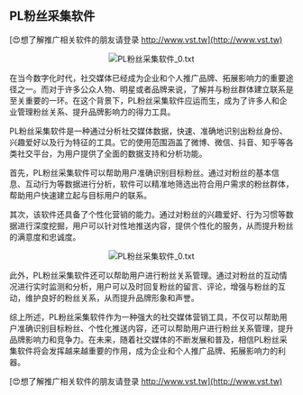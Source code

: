 ## **PL粉丝采集软件**

[😍想了解推广相关软件的朋友请登录 http://www.vst.tw](http://www.vst.tw)

 <center><img src="https://vst.tw/MP4/tuiguang/png/7.png" alt="PL粉丝采集软件_0.txt"></center>

在当今数字化时代，社交媒体已经成为企业和个人推广品牌、拓展影响力的重要途径之一。而对于许多公众人物、明星或者品牌来说，了解并与粉丝群体建立联系是至关重要的一环。在这个背景下，PL粉丝采集软件应运而生，成为了许多人和企业管理粉丝关系、提升品牌影响力的得力工具。

PL粉丝采集软件是一种通过分析社交媒体数据，快速、准确地识别出粉丝身份、兴趣爱好以及行为特征的工具。它的使用范围涵盖了微博、微信、抖音、知乎等各类社交平台，为用户提供了全面的数据支持和分析功能。

首先，PL粉丝采集软件可以帮助用户准确识别目标粉丝。通过对粉丝的基本信息、互动行为等数据进行分析，软件可以精准地筛选出符合用户需求的粉丝群体，帮助用户快速建立起与目标用户的联系。

其次，该软件还具备了个性化营销的能力。通过对粉丝的兴趣爱好、行为习惯等数据进行深度挖掘，用户可以针对性地推送内容，提供个性化的服务，从而提升粉丝的满意度和忠诚度。

 <center><img src="https://vst.tw/MP4/tuiguang/png/6.png" alt="PL粉丝采集软件_0.txt"></center>

此外，PL粉丝采集软件还可以帮助用户进行粉丝关系管理。通过对粉丝的互动情况进行实时监测和分析，用户可以及时回复粉丝的留言、评论，增强与粉丝的互动，维护良好的粉丝关系，从而提升品牌形象和声誉。

综上所述，PL粉丝采集软件作为一种强大的社交媒体营销工具，不仅可以帮助用户准确识别目标粉丝、个性化推送内容，还可以帮助用户进行粉丝关系管理，提升品牌影响力和竞争力。在未来，随着社交媒体的不断发展和普及，相信PL粉丝采集软件将会发挥越来越重要的作用，成为企业和个人推广品牌、拓展影响力的利器。

[😍想了解推广相关软件的朋友请登录 http://www.vst.tw](http://www.vst.tw)



